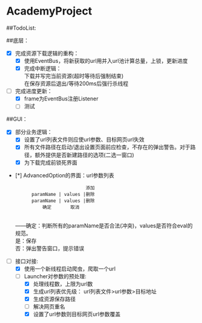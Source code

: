 # AcademyProject
##TodoList:

##底层：
- [x] 完成资源下载逻辑的重构：
  - [x] 使用EventBus，将新获取的url用并入url池计算总量，上锁，更新进度
  - [x] 完成中断逻辑：
	 <br>下载并写完当前资源(超时等待后强制结束) 
	 <br>在保存资源后退出/等待200ms后强行杀线程
- [ ] 完成进度更新：
	- [x] frame为EventBus注册Listener
	- [ ] 测试

##GUI：
- [x] 部分业务逻辑：
	- [x] 设置了url列表文件则应使url参数、目标网页url失效
	- [x] 所有文件路径在启动/退出设置页面前应检查，不存在的弹出警告。对于路径，额外提供是否新建路径的选项(二选一窗口)
	- [x] 为下载完成前锁死界面
- [*] AdvancedOption的界面：url参数列表

								添加
			paramName | values |删除
			paramName | values |删除
				确定		 取消　　
	<br>——确定：判断所有的paramName是否合法(冲突)，values是否符合eval的规范。　　
	<br>	是：保存　　
	<br>	否：弹出警告窗口，提示错误　　
- [ ] 接口对接:
	- [x] 使用一个新线程启动爬虫，爬取一个url
	- [ ] Launcher对参数的预处理:
		- [x] 处理线程数，上限为url数
		- [x] 生成url列表优先级： url列表文件>url参数>目标地址
		- [x] 生成资源保存路径
		- [ ] 解决网页重名
		- [x] 设置了url参数则目标网页url参数覆盖
